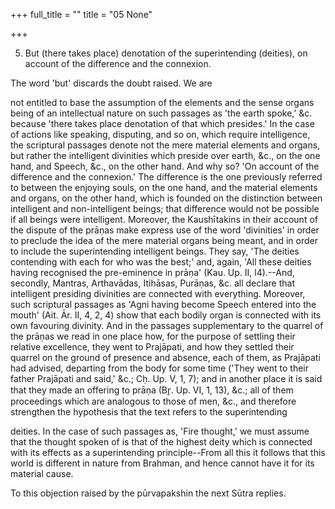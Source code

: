 +++
full_title = ""
title = "05 None"

+++


5. But (there takes place) denotation of the superintending (deities), on account of the difference and the connexion.

The word 'but' discards the doubt raised. We are

not entitled to base the assumption of the elements and the sense organs being of an intellectual nature on such passages as 'the earth spoke,' &c. because 'there takes place denotation of that which presides.' In the case of actions like speaking, disputing, and so on, which require intelligence, the scriptural passages denote not the mere material elements and organs, but rather the intelligent divinities which preside over earth, &c., on the one hand, and Speech, &c., on the other hand. And why so? 'On account of the difference and the connexion.' The difference is the one previously referred to between the enjoying souls, on the one hand, and the material elements and organs, on the other hand, which is founded on the distinction between intelligent and non-intelligent beings; that difference would not be possible if all beings were intelligent. Moreover, the Kaushītakins in their account of the dispute of the prāṇas make express use of the word 'divinities' in order to preclude the idea of the mere material organs being meant, and in order to include the superintending intelligent beings. They say, 'The deities contending with each for who was the best;' and, again, 'All these deities having recognised the pre-eminence in prāṇa' (Kau. Up. II, l4).--And, secondly, Mantras, Arthavādas, Itihāsas, Purāṇas, &c. all declare that intelligent presiding divinities are connected with everything. Moreover, such scriptural passages as 'Agni having become Speech entered into the mouth' (Ait. Ār. II, 4, 2, 4) show that each bodily organ is connected with its own favouring divinity. And in the passages supplementary to the quarrel of the prāṇas we read in one place how, for the purpose of settling their relative excellence, they went to Prajāpati, and how they settled their quarrel on the ground of presence and absence, each of them, as Prajāpati had advised, departing from the body for some time ('They went to their father Prajāpati and said,' &c.; Cḥ. Up. V, 1, 7); and in another place it is said that they made an offering to prāṇa (Br̥. Up. VI, 1, 13), &c.; all of them proceedings which are analogous to those of men, &c., and therefore strengthen the hypothesis that the text refers to the superintending

deities. In the case of such passages as, 'Fire thought,' we must assume that the thought spoken of is that of the highest deity which is connected with its effects as a superintending principle--From all this it follows that this world is different in nature from Brahman, and hence cannot have it for its material cause.

To this objection raised by the pūrvapakshin the next Sūtra replies.

